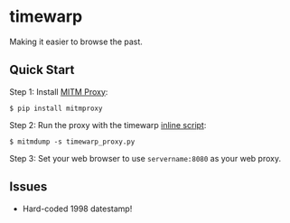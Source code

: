 timewarp
========

Making it easier to browse the past.

Quick Start
-----------

Step 1: Install [MITM Proxy](http://mitmproxy.org):

    $ pip install mitmproxy

Step 2: Run the proxy with the timewarp [inline script](http://mitmproxy.org/doc/scripting/inlinescripts.html):

    $ mitmdump -s timewarp_proxy.py

Step 3: Set your web browser to use ```servername:8080``` as your web proxy.

Issues
------

- Hard-coded 1998 datestamp!
